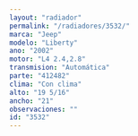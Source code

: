 ```yaml
---
layout: "radiador"
permalink: "/radiadores/3532/"
marca: "Jeep"
modelo: "Liberty"
ano: "2002"
motor: "L4 2.4,2.8"
transmision: "Automática"
parte: "412482"
clima: "Con clima"
alto: "19 5/16"
ancho: "21"
observaciones: ""
id: "3532"
---
```


